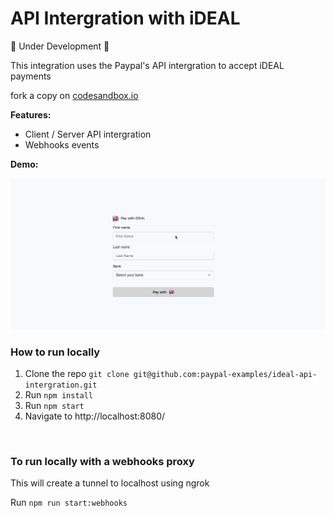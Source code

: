 # API Intergration with iDEAL 

🚧 Under Development 🚧

This integration uses the Paypal's API intergration to accept iDEAL payments



fork a copy on [codesandbox.io](https://githubbox.com/paypal-examples/ideal-api-intergration/tree/main)


**Features:**
- Client / Server API intergration
- Webhooks events



**Demo:** 

<p align="center">
  <img src="./ideal-api-intergration.gif" alt="Collecting an iDEAL payment">
</p>

### How to run locally

1. Clone the repo  `git clone git@github.com:paypal-examples/ideal-api-intergration.git`
2. Run `npm install`
3. Run `npm start`
4. Navigate to http://localhost:8080/


&nbsp;

### To run locally with a webhooks proxy

This will create a tunnel to localhost using ngrok

Run `npm run start:webhooks`